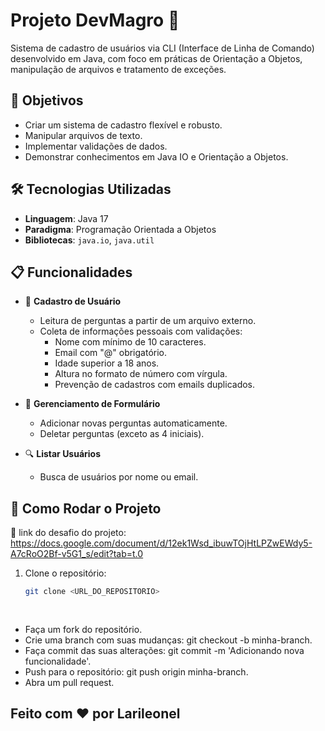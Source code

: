 # Projeto DevMagro 🚀

Sistema de cadastro de usuários via CLI (Interface de Linha de Comando) desenvolvido em Java, com foco em práticas de Orientação a Objetos, manipulação de arquivos e tratamento de exceções.

## 🎯 Objetivos

- Criar um sistema de cadastro flexível e robusto.
- Manipular arquivos de texto.
- Implementar validações de dados.
- Demonstrar conhecimentos em Java IO e Orientação a Objetos.

## 🛠 Tecnologias Utilizadas

- **Linguagem**: Java 17
- **Paradigma**: Programação Orientada a Objetos
- **Bibliotecas**: `java.io`, `java.util`

## 📋 Funcionalidades

- 📝 **Cadastro de Usuário**
  - Leitura de perguntas a partir de um arquivo externo.
  - Coleta de informações pessoais com validações:
    - Nome com mínimo de 10 caracteres.
    - Email com "@" obrigatório.
    - Idade superior a 18 anos.
    - Altura no formato de número com vírgula.
    - Prevenção de cadastros com emails duplicados.

- 📄 **Gerenciamento de Formulário**
  - Adicionar novas perguntas automaticamente.
  - Deletar perguntas (exceto as 4 iniciais).
  
- 🔍 **Listar Usuários**
  - Busca de usuários por nome ou email.

## 📂 Como Rodar o Projeto
🎯 link do desafio do projeto: https://docs.google.com/document/d/12ek1Wsd_ibuwTOjHtLPZwEWdy5-A7cRoO2Bf-v5G1_s/edit?tab=t.0

1. Clone o repositório:
   ```bash
   git clone <URL_DO_REPOSITORIO>
 
  
- Faça um fork do repositório.
- Crie uma branch com suas mudanças: git checkout -b minha-branch.
-  Faça commit das suas alterações: git commit -m 'Adicionando nova funcionalidade'.
- Push para o repositório: git push origin minha-branch.
- Abra um pull request.
## Feito com ❤️ por Larileonel
